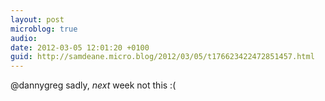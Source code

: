 ```yaml
---
layout: post
microblog: true
audio: 
date: 2012-03-05 12:01:20 +0100
guid: http://samdeane.micro.blog/2012/03/05/t176623422472851457.html
---
```

@dannygreg sadly, *next* week not this :(
